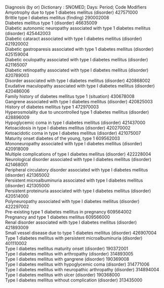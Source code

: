 Diagnosis
(by or) Dictionary : SNOMED; Days: Period;	Code		Modifiers				
Amyotrophy due to type 1 diabetes mellitus (disorder)	427571000					
Brittle type I diabetes mellitus (finding)	290002008					
Diabetes mellitus type 1 (disorder)	46635009					
Diabetic autonomic neuropathy associated with type 1 diabetes mellitus (disorder)	425442003					
Diabetic cataract associated with type I diabetes mellitus (disorder)	421920002					
Diabetic gastroparesis associated with type 1 diabetes mellitus (disorder)	425159004					
Diabetic oculopathy associated with type I diabetes mellitus (disorder)	421165007					
Diabetic retinopathy associated with type I diabetes mellitus (disorder)	420789003					
Disorder associated with type I diabetes mellitus (disorder)	420868002					
Exudative maculopathy associated with type I diabetes mellitus (disorder)	420486006					
Family history of diabetes mellitus type 1 (situation)	430678008					
Gangrene associated with type I diabetes mellitus (disorder)	420825003					
History of diabetes mellitus type 1	472970003					
Hyperosmolality due to uncontrolled type 1 diabetes mellitus (disorder)	428896009					
Hypoglycemic coma in type I diabetes mellitus (disorder)	421437000					
Ketoacidosis in type I diabetes mellitus (disorder)	420270002					
Ketoacidotic coma in type I diabetes mellitus (disorder)	421075007					
Maturity onset diabetes of the young, type 1	609562003					
Mononeuropathy associated with type I diabetes mellitus (disorder)	420918009					
Multiple complications of type I diabetes mellitus (disorder)	422228004					
Neurological disorder associated with type I diabetes mellitus (disorder)	421468001					
Peripheral circulatory disorder associated with type I diabetes mellitus (disorder)	421365002					
Persistent microalbuminuria associated with type I diabetes mellitus (disorder)	421305000					
Persistent proteinuria associated with type I diabetes mellitus (disorder)	420514000					
Polyneuropathy associated with type I diabetes mellitus (disorder)	422297002					
Pre-existing type 1 diabetes mellitus in pregnancy	609564002					
Pregnancy and type 1 diabetes mellitus	609566000					
Renal disorder associated with type I diabetes mellitus (disorder)	421893009					
Small vessel disease due to type 1 diabetes mellitus (disorder)	426907004					
Type 1 diabetes mellitus with persistent microalbuminuria (disorder)	401110002					
Type I diabetes mellitus maturity onset (disorder)	190372001					
Type I diabetes mellitus with arthropathy (disorder)	314893005					
Type I diabetes mellitus with gangrene (disorder)	190369008					
Type I diabetes mellitus with hypoglycemic coma (disorder)	314771006					
Type I diabetes mellitus with neuropathic arthropathy (disorder)	314894004					
Type I diabetes mellitus with ulcer (disorder)	190368000					
Type I diabetes mellitus without complication (disorder)	313435000					
